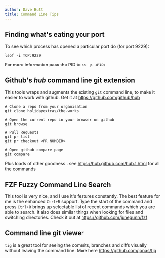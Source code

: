 ```yaml
---
author: Dave Butt
title: Command Line Tips
---
```


## Finding what's eating your port ##

To see which process has opened a particular port do (for port 9229):
```
lsof -i TCP:9229
```
For more information pass the PID to `ps -p <PID>`

## Github's *hub* command line git extension ##

This tools wraps and augments the existing `git` command line, to make it easier to work with github. Get it at <https://github.com/github/hub>


```
# Clone a repo from your organisation
git clone holidayextras/the-works

# Open the current repo in your browser on github
git browse

# Pull Requests
git pr list
git pr checkout <PR NUMBER>

# Open github compare page
git compare
```

Plus loads of other goodness.. see <https://hub.github.com/hub.1.html> for all the commands

## FZF Fuzzy Command Line Search ##

This tool is very nice, and I use it's features constantly. The best feature for me is the enhanced `Ctrl+R` support. Type the start of the command and press `Ctrl+R` brings up selectable list of recent commands which you are able to search. It also does similar things when looking for files and switching directories. Check it out at <https://github.com/junegunn/fzf>

## Command line git viewer ##

`tig` is a great tool for seeing the commits, branches and diffs visually without leaving the command line. More here <https://github.com/jonas/tig>

